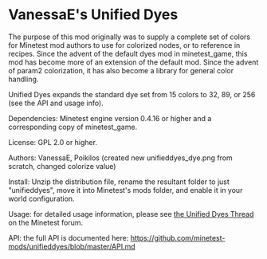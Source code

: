 VanessaE's Unified Dyes
=======================

The purpose of this mod originally was to supply a complete set of colors for Minetest mod authors to use for colorized nodes, or to reference in recipes. Since the advent of the default dyes mod in minetest_game, this mod has become more of an extension of the default mod.  Since the advent of param2 colorization, it has also become a library for general color handling.

Unified Dyes expands the standard dye set from 15 colors to 32, 89, or 256 (see the API and usage info).

Dependencies: Minetest engine version 0.4.16 or higher and a corresponding copy of minetest_game.

License: GPL 2.0 or higher.

Authors: VanessaE, Poikilos (created new unifieddyes_dye.png from scratch, changed colorize value)

Install: Unzip the distribution file, rename the resultant folder to just "unifieddyes", move it into Minetest's mods folder, and enable it in your world configuration.

Usage: for detailed usage information, please see [the Unified Dyes Thread](https://forum.minetest.net/viewtopic.php?f=11&t=2178&p=28399) on the Minetest forum.

API: the full API is documented here: https://github.com/minetest-mods/unifieddyes/blob/master/API.md
